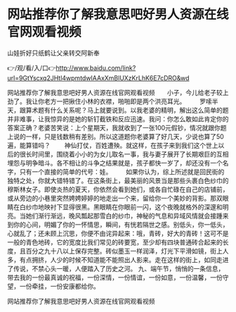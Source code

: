 # 网站推荐你了解我意思吧好男人资源在线官网观看视频
山娃折好只纸鹤让父亲转交阿新奉

👉/观/看/入/口👉http://www.baidu.com/link?url=9GtYscxq2JHtl4wpmtdwIAAxXmBlUXzKrLhK6E7cDRO&wd

网站推荐你了解我意思吧好男人资源在线官网观看视频　　小子，今儿给老子较上劲了。我让你老方一把揪住小林的衣襟，啪啪即是两个洪亮耳光。
　　罗嗦半天，跟算术题有什么关系呢？马上就要说到。以我老婆的精明，解出这么简单的题并非难事，让我惊异的是她的斩钉截铁和反应迅速。我问：你怎么敢如此肯定你的答案正确？老婆苦笑说：上个星期天，我就收到了一张100元假钞，情况就跟你题上说的一样，只是钱数稍有差别。所以这道题你老婆算了好几天，少说也算了50遍，能算错吗？
　　神仙打仗，百姓遭殃。就这样，在孩子来到我们这个世上以后的很长时间里，围绕着小小的为女儿取名一事，我与妻子展开了长期艰巨的互相埋怨与明争暗斗。各不相让的斗争之结果就是，孩子都快一岁了，却还没有一个名字，只有一个直接的简单的代号：娃。
　　如果你认为，综上所述就是回民街的独特之处，你就大错特错了。在这条街上，最美丽的风景当是那些头裹白色纱巾的穆斯林女子。即使炎热的夏天，你依然会看到她们，或各自忙碌在自己的店铺前，或从旁边的小巷里突然娉娉婷婷的地走出一个来，留给你一个美妙的背影。那双眼睛在白纱巾地映衬下显得很黑。黑眼睛在你眼前一闪，这个夜晚就格外的深邃和明亮。当她们渐行渐远，晚风瓢起那雪白的纱巾，神秘的气息和异域风情就会接踵来到你的心间，明媚了你的一怀情思，瞬间，有恍若隔世之感。别低头，你一低头，心就乱了；还未顾上沉思，你便不由诧异起来：哦，青砖，好大的青砖！这可不是一般的青色地砖，它的宽度比我们常见的砖要宽，至少却有四块普通砖合起来的长度，且百分之九十八以上保存完整。砖似墨玉一样润泽，灯光下平滑如镜，街上人多，有点拥挤，人少的时候不知道能不能照出人影来。走在这样的街上，如同走进了传说，不禁心头一暖，人便踏入了历史之河。
	九、端午节，悄悄的一条信息，带去我的一份最真诚的祝福，一份深情，一份情谊，一份如意，一份温馨，一份守望，一份牵挂，一份安康都给你。

网站推荐你了解我意思吧好男人资源在线官网观看视频
